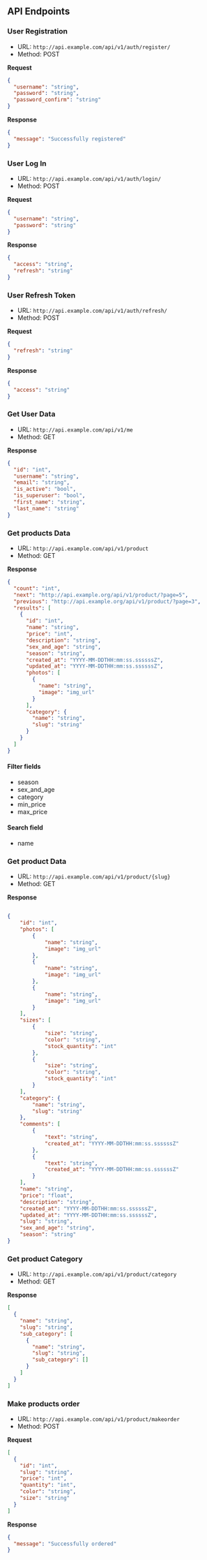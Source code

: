 ## API Endpoints


### User Registration

- URL: `http://api.example.com/api/v1/auth/register/`
- Method: POST

**Request**

```json
{
  "username": "string",
  "password": "string",
  "password_confirm": "string"
}
```

**Response**
```json
{
  "message": "Successfully registered"
}
```

### User Log In

- URL: `http://api.example.com/api/v1/auth/login/`
- Method: POST

**Request**

```json
{
  "username": "string",
  "password": "string"
}
```

**Response**
```json
{
  "access": "string",
  "refresh": "string"
}
```

### User Refresh Token

- URL: `http://api.example.com/api/v1/auth/refresh/`
- Method: POST

**Request**

```json
{
  "refresh": "string"
}
```

**Response**
```json
{
  "access": "string"
}
```

### Get User Data

- URL: `http://api.example.com/api/v1/me`
- Method: GET

**Response**

```json
{
  "id": "int",
  "username": "string",
  "email": "string",
  "is_active": "bool",
  "is_superuser": "bool",
  "first_name": "string",
  "last_name": "string"
}
```

### Get products Data

- URL: `http://api.example.com/api/v1/product`
- Method: GET

**Response**

```json
{
  "count": "int",
  "next": "http://api.example.org/api/v1/product/?page=5",
  "previous": "http://api.example.org/api/v1/product/?page=3",
  "results": [
    {
      "id": "int",
      "name": "string",
      "price": "int",
      "description": "string",
      "sex_and_age": "string",
      "season": "string",
      "created_at": "YYYY-MM-DDTHH:mm:ss.ssssssZ",
      "updated_at": "YYYY-MM-DDTHH:mm:ss.ssssssZ",
      "photos": [
        {
          "name": "string",
          "image": "img_url"
        }
      ],
      "category": {
        "name": "string",
        "slug": "string"
      }
    }
  ]
}
```

#### Filter fields
* season
* sex_and_age
* category
* min_price
* max_price

#### Search field
* name

### Get product Data

- URL: `http://api.example.com/api/v1/product/{slug}`
- Method: GET

**Response**

```json

{
    "id": "int",
    "photos": [
        {
            "name": "string",
            "image": "img_url"
        },
        {
            "name": "string",
            "image": "img_url"
        },
        {
            "name": "string",
            "image": "img_url"
        }
    ],
    "sizes": [
        {
            "size": "string",
            "color": "string",
            "stock_quantity": "int"
        },
        {
            "size": "string",
            "color": "string",
            "stock_quantity": "int"
        }
    ],
    "category": {
        "name": "string",
        "slug": "string"
    },
    "comments": [
        {
            "text": "string",
            "created_at": "YYYY-MM-DDTHH:mm:ss.ssssssZ"
        },
        {
            "text": "string",
            "created_at": "YYYY-MM-DDTHH:mm:ss.ssssssZ"
        }
    ],
    "name": "string",
    "price": "float",
    "description": "string",
    "created_at": "YYYY-MM-DDTHH:mm:ss.ssssssZ",
    "updated_at": "YYYY-MM-DDTHH:mm:ss.ssssssZ",
    "slug": "string",
    "sex_and_age": "string",
    "season": "string"
}
```

### Get product Category

- URL: `http://api.example.com/api/v1/product/category`
- Method: GET

**Response**

```json
[
  {
    "name": "string",
    "slug": "string",
    "sub_category": [
      {
        "name": "string",
        "slug": "string",
        "sub_category": []
      }
    ]
  }
]
```

### Make products order

- URL: `http://api.example.com/api/v1/product/makeorder`
- Method: POST

**Request**

```json
[
  {
    "id": "int",
    "slug": "string",
    "price": "int",
    "quantity": "int",
    "color": "string",
    "size": "string"
  }
]
```

**Response**
```json
{
  "message": "Successfully ordered"
}
```
